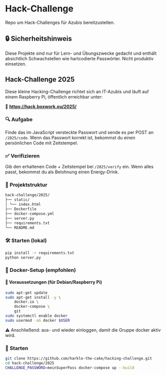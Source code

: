 # Hack-Challenge
Repo um Hack-Challenges für Azubis bereitzustellen.

## 🔒 Sicherheitshinweis
Diese Projekte sind nur für Lern- und Übungszwecke gedacht und enthält absichtlich Schwachstellen wie hartcodierte Passwörter. Nicht produktiv einsetzen.

## Hack-Challenge 2025

Diese kleine Hacking-Challenge richtet sich an IT-Azubis und läuft auf einem Raspberry Pi, öffentlich erreichbar unter:

📍 **https://hack.boxwork.eu/2025/**

### 🔍 Aufgabe
Finde das im JavaScript versteckte Passwort und sende es per POST an `/2025/code`. Wenn das Passwort korrekt ist, bekommst du einen persönlichen Code mit Zeitstempel.

### ✅ Verifizieren
Gib den erhaltenen Code + Zeitstempel bei `/2025/verify` ein. Wenn alles passt, bekommst du als Belohnung einen Energy-Drink.

### 📂 Projektstruktur
```bash
hack-challenge/2025/
├── static/
│ └── index.html
├── Dockerfile
├── docker-compose.yml
├── server.py
├── requirements.txt
└── README.md
```

### 🛠️ Starten (lokal)
```bash
pip install -r requirements.txt
python server.py
```

### 🐳 Docker-Setup (empfohlen)

#### 🧱 Voraussetzungen (für Debian/Raspberry Pi)

```bash
sudo apt-get update
sudo apt-get install -y \
    docker.io \
    docker-compose \
    git
sudo systemctl enable docker
sudo usermod -aG docker $USER
```
⚠️ Anschließend: aus- und wieder einloggen, damit die Gruppe docker aktiv wird.


### 🐳 Starten
```bash
git clone https://github.com/harkle-the-cake/hacking-challenge.git
cd hack-challenge/2025
CHALLENGE_PASSWORD=meinSuperPass docker-compose up --build
```